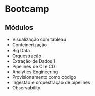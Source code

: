 # Bootcamp

## Módulos

- Visualização com tableau
- Conteinerização
- Big Data
- Orquestração
- Extração de Dados 1
- Pipelines de CI e CD
- Analytics Engineering
- Provisionamento como código
- Ingestão e orquestração de pipelines
- Observability